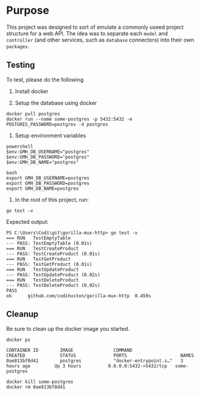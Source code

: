 # Purpose

This project was designed to sort of emulate a commonly useed
project structure for a web API. The idea was to separate each
`model` and `controller` (and other services, such as `database` connectors)
into their own `packages`.

## Testing

To test, please do the following

1. Install docker

1. Setup the database using docker

```
docker pull postgres
docker run --name some-postgres -p 5432:5432 -e POSTGRES_PASSWORD=postgres -d postgres
```

1. Setup environment variables

```
powershell
$env:GMH_DB_USERNAME="postgres"
$env:GMH_DB_PASSWORD="postgres"
$env:GMH_DB_NAME="postgres"

bash
export GMH_DB_USERNAME=postgres
export GMH_DB_PASSWORD=postgres
export GMH_DB_NAME=postgres
```

1. In the root of this project, run:

```
go test -v
```

Expected output:

```
PS C:\Users\Codi\git\gorilla-mux-http> go test -v
=== RUN   TestEmptyTable
--- PASS: TestEmptyTable (0.01s)  
=== RUN   TestCreateProduct     
--- PASS: TestCreateProduct (0.01s)
=== RUN   TestGetProduct
--- PASS: TestGetProduct (0.01s)
=== RUN   TestUpdateProduct
--- PASS: TestUpdateProduct (0.02s)
=== RUN   TestDeleteProduct
--- PASS: TestDeleteProduct (0.02s)
PASS
ok      github.com/codihuston/gorilla-mux-http  0.459s
```

## Cleanup

Be sure to clean up the docker image you started.

```
docker ps

CONTAINER ID        IMAGE               COMMAND                  CREATED             STATUS              PORTS                    NAMES
0ae813bf8d41        postgres            "docker-entrypoint.s…"   3 hours ago         Up 3 hours          0.0.0.0:5432->5432/tcp   some-postgres

docker kill some-postgres
docker rm 0ae813bf8d41
```